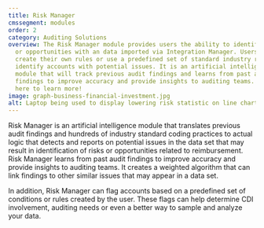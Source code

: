 ```yaml
---
title: Risk Manager
cmssegment: modules
order: 2
category: Auditing Solutions
overview: The Risk Manager module provides users the ability to identify risks
  or opportunities with an data imported via Integration Manager. Users can
  create their own rules or use a predefined set of standard industry rules to
  identify accounts with potential issues. It is an artificial intelligence
  module that will track previous audit findings and learns from past audit
  findings to improve accuracy and provide insights to auditing teams. Click
  here to learn more!
image: graph-business-financial-investment.jpg
alt: Laptop being used to display lowering risk statistic on line chart.
---
```

Risk Manager is an artificial intelligence module that translates previous audit findings and hundreds of industry standard coding practices to actual logic that detects and reports on potential issues in the data set that may result in identification of risks or opportunities related to reimbursement. Risk Manager learns from past audit findings to improve accuracy and provide insights to auditing teams. It creates a weighted algorithm that can link findings to other similar issues that may appear in a data set.

In addition, Risk Manager can flag accounts based on a predefined set of conditions or rules created by the user. These flags can help determine CDI involvement, auditing needs or even a better way to sample and analyze your data.